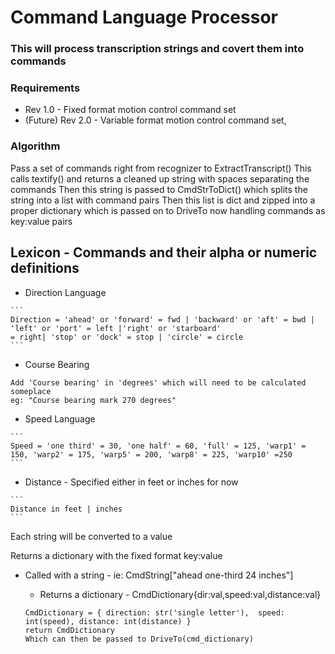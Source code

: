 # Command Language Processor

### This will process transcription strings and covert them into commands

### Requirements

* Rev 1.0 - Fixed format motion control command set
* (Future) Rev 2.0 - Variable format motion control command set, 

### Algorithm

Pass a set of commands right from recognizer to ExtractTranscript()
This calls textify() and returns a cleaned up string with spaces separating the commands
Then this string is passed to CmdStrToDict() which splits the string into a list with command pairs
Then this list is dict and zipped into a proper dictionary which is passed on to DriveTo now handling commands as key:value pairs


## Lexicon - Commands and their alpha or numeric definitions

   * Direction Language

    ```
    Direction = 'ahead' or 'forward' = fwd | 'backward' or 'aft' = bwd | 'left' or 'port' = left |'right' or 'starboard' 
    = right| 'stop' or 'dock' = stop | 'circle' = circle
    ```

   * Course Bearing
   
   ```
   Add 'Course bearing' in 'degrees' which will need to be calculated someplace
   eg: "Course bearing mark 270 degrees"
   ```

   * Speed Language

    ```
    Speed = 'one third' = 30, 'one half' = 60, 'full' = 125, 'warp1' = 150, 'warp2' = 175, 'warp5' = 200, 'warp8' = 225, 'warp10' =250
    ```

   * Distance - Specified either in feet or inches for now
    
    ```
    Distance in feet | inches 
    ```

Each string will be converted to a value 

Returns a dictionary with the fixed format key:value

* Called with a string - ie: CmdString["ahead one-third 24 inches"] 
  * Returns a dictionary - CmdDictionary{dir:val,speed:val,distance:val}

   ```
   CmdDictionary = { direction: str('single letter'),  speed: int(speed), distance: int(distance) }
   return CmdDictionary
   Which can then be passed to DriveTo(cmd_dictionary)
   ```




